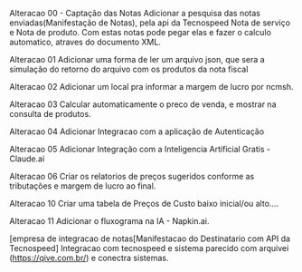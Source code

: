 Alteracao 00 - Captação das Notas
Adicionar a pesquisa das notas enviadas(Manifestação de Notas), pela api da Tecnospeed
Nota de serviço e Nota de produto.
Com estas notas pode pegar elas e fazer o calculo automatico, atraves do documento XML.

Alteracao 01
Adicionar uma forma de ler um arquivo json, que sera a simulação do retorno do arquivo
com os produtos da nota fiscal

Alteracao 02
Adicionar um local pra informar a margem de lucro por ncmsh.

Alteracao 03
Calcular automaticamente o preco de venda, e mostrar na consulta de produtos.

Alteracao 04
Adicionar Integracao com a aplicação de Autenticação

Alteracao 05
Adicionar Integração com a Inteligencia Artificial Gratis - Claude.ai

Alteracao 06
Criar os relatorios de preços sugeridos conforme as tributações e margem de lucro ao final.

Alteracao 10
Criar uma tabela de Preços de Custo baixo inicial/ou alto....

Alteracao 11
Adicionar o fluxograma na IA - Napkin.ai.

[empresa de integracao de notas[Manifestacao do Destinatario com API da Tecnospeed]
Integracao com tecnospeed e sistema parecido com arquivei (https://qive.com.br/) 
e conectra sistemas.






